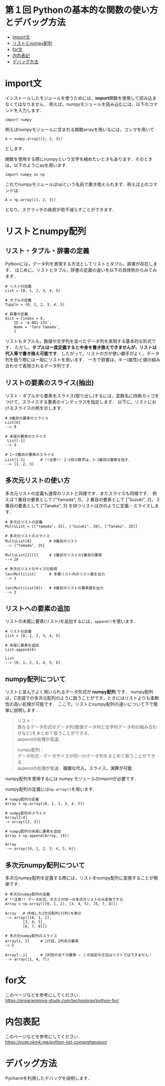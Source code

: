 # 第１回 Pythonの基本的な関数の使い方とデバッグ方法

- [import文](#import文)
- [リストとnumpy配列](#リストとnumpy配列)
- [for文](#for文)
- [内包表記](#内包表記)
- [デバッグ方法](#デバッグ方法)

# import文

インストールしたモジュールを使うためには，**import**関数を使用して読み込まなくてはなりません．
例えば，numpyモジュールを読み込むには，以下のコマンドを入力します．
```@Python
import numpy
```

例えばnumpyモジュールに含まれる関数arrayを用いるには，コンマを用いて
```@Python
A = numpy.array([1, 2, 3])
```
とします．

関数を使用する際にnumpyという文字を縮めたいときもあります．そのときは，以下のようにasを用います．
```@Python
import numpy as np
```
これでnumpyモジュールはnpという名前で置き換えられます．例えば上のコマンドは
```@Python
A = np.array([1, 2, 3])
```
となり，スクラッチの負担が若干減らすことができます．

# リストとnumpy配列

## リスト・タプル・辞書の定義

Pythonには，データ列を表現する方法としてリストとタプル，辞書が存在します．
はじめに，リストとタプル，辞書の定義の違いを以下の具体例からみてみます．

```@Python
# リストの定義
List = [0, 1, 2, 3, 4, 5] 

# タプルの定義
Tupple = (0, 1, 2, 3, 4, 5)

# 辞書の定義
Dict = {index = 0,
	ID = 'A-001-223',
	Name = 'Taro Yamada',
	}
```

リストもタプルも，数値や文字列を並べたデータ列を表現する基本的な形式です．
ただし，**タプルは一度定義すると中身を書き換えできませんが，リストは代入等で書き換え可能です**．したがって，リストの方が使い勝手がよく，データ列を扱う際には一般にリストを用います．
一方で辞書は，キー(属性)と値の組み合わせで表現されるデータ列です．

## リストの要素のスライス(抽出)
リスト・タプルから要素をスライス(取り出し)するには，変数名に四角カッコをつけて，スライスする要素のインデックスを指定します．
以下に，リストにおけるスライスの例を示します．
```@Python
# 0番目の要素のスライス
List[0]
--> 0

# 末尾の要素のスライス
 List[-1]
--> 5

# 1～2番目の要素のスライス
List[1:3]		# !!注意!! ２つ目の数字は，3-1番目の要素を指す．
--> [1, 2, 3]
```


## 多次元リストの使い方

多次元リストの定義も通常のリストと同様です．またスライスも同様です．
例えば 1 番目の要素として ["Yamada", 1]， 2 番目の要素として ["Suzuki", 2]， 3 番目の要素として ["Tanaka", 3] を持つリストは次のように定義・スライスします．
```@Python
# 多次元リストの定義
MultiList = [["Yamada", 25], ["Suzuki", 38], ["Tanaka", 28]]

# 多次元リストのスライス
MultiList[0]		# 0番目のリスト
--> ["Yamada", 25]

MultiList[2][1]		# 2番目のリストの1番目の要素
--> 28

# 多次元リストのサイズの取得
len(Multilist)		# 多重リスト内のリスト数を出力
--> 3

len(Multilist[0])	# 0番目のリストの要素数を出力
--> 2
```

## リストへの要素の追加

リストの末尾に要素(リスト)を追加するには，`append()`を使います．
```@Python
# リストの定義
List = [0, 1, 2, 3, 4, 5] 

# 末尾に要素を追加
List.append(6)

List
--> [0, 1, 2, 3, 4, 5, 6] 
```

## numpy配列について

リストと並んでよく用いられるデータ形式が **numpy配列** です．
numpy配列は，C言語での多次元配列のように扱うことができ，ときにはリストよりも柔軟性の高い処理が可能です．
ここで，リストとnumpy配列の違いについて下で簡単に説明します．

> リスト：  
>   異なるデータ形式のデータ列(数値データ列と文字列データ列の組み合わせなど)をまとめて扱うことができる．  
>   appendの処理が高速．
>
> numpy配列：  
>   データ形式・データサイズが同一のデータ列をまとめて扱うことができる．  
>   appendの処理が低速．**複雑な代入，スライス，演算が可能**

numpy配列を使用するには numpy モジュールのimportが必要です．

numpy配列の定義には`np.array()`を用います．
```@Python
# numpy配列の定義
Array = np.array([0, 1, 2, 3, 4, 5])

# numpy配列のスライス
Array[2:4]
-> array([2, 3])

# numpy配列の末尾に要素を追加
Array = np.append(Array, [6])

Array
--> array([0, 1, 2, 3, 4, 5, 6])
```

## 多次元numpy配列について

多次元numpy配列を定義する際には，リストをnumpy配列に変換することが簡単です．
```@Python
# 多次元numpy配列の定義
# !!注意!! データ形式，大きさが同一の多次元リストのみ変換できる．
Array = np.array([[0, 1, 2], [3, 4, 5], [6, 7, 8]])

Array	# 作成した2次元配列(行列)を表示
--> array([[0, 1, 2],
       	[3, 4, 5],
       	[6, 7, 8]])

# 多次元numpy配列のスライス
Array[1, 2]		# 1行目，2列目の要素
-> 5

Array[:,1]		# 1列目の全ての要素 ← この指定の方法はリストではできません！
--> array([1, 4, 7])
```

# for文

このページなどを参考にしてください．  
https://programming-study.com/technology/python-for/

# 内包表記

このページなどを参考にしてください．  
https://note.nkmk.me/python-list-comprehension/

# デバッグ方法

Pycharmを利用したデバッグを説明します．
